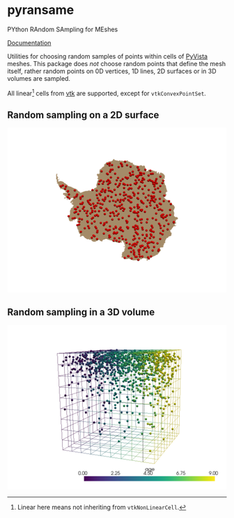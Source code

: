 # pyransame
PYthon RAndom SAmpling for MEshes

[Documentation](https://matthewflamm.github.io/pyransame/)

Utilities for choosing random samples of points within cells of [PyVista](https://github.com/pyvista/pyvista) meshes.
This package does _not_ choose random points that define the mesh itself, rather random points on 0D vertices, 1D lines, 2D surfaces or
in 3D volumes are sampled.

All linear[^1] cells from [vtk](https://gitlab.kitware.com/vtk/vtk) are supported, except for `vtkConvexPointSet`.

[^1]: Linear here means not inheriting from `vtkNonLinearCell`.

## Random sampling on a 2D surface

![Samples on a bunny](/doc/_static/surface_sampling.png)

## Random sampling in a 3D volume

![Samples inside a 3D volume](/doc/_static/volume_sampling.png)
